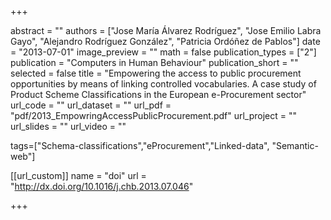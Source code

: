 +++

abstract = ""
authors = ["Jose María Álvarez Rodríguez", "Jose Emilio Labra Gayo", "Alejandro Rodríguez González", "Patricia Ordóñez de Pablos"]
date = "2013-07-01"
image_preview = ""
math = false
publication_types = ["2"]
publication = "Computers in Human Behaviour"
publication_short = ""
selected = false
title = "Empowering the access to public procurement opportunities by means of linking controlled vocabularies. A case study of Product Scheme Classifications in the European e-Procurement sector"
url_code = ""
url_dataset = ""
url_pdf = "pdf/2013_EmpowringAccessPublicProcurement.pdf"
url_project = ""
url_slides = ""
url_video = ""

tags=["Schema-classifications","eProcurement","Linked-data", "Semantic-web"]

[[url_custom]]
name = "doi"
url = "http://dx.doi.org/10.1016/j.chb.2013.07.046"


+++



